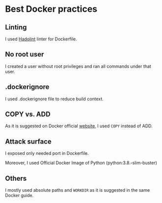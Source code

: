 # Best Docker practices

## Linting

I used [Hadolint](https://github.com/hadolint/hadolint) linter for Dockerfile.

## No root user

I created a user without root privileges and ran all commands under that user.

## .dockerignore

I used .dockerignore file to reduce build context.

## COPY vs. ADD

As it is suggested on Docker official [website](https://docs.docker.com/develop/develop-images/dockerfile_best-practices/#add-or-copy), I used `COPY` instead of ADD.

## Attack surface

I exposed only needed port in Dockerfile.

Moreover, I used Official Docker Image of Python (python:3.8.-slim-buster)

## Others

I mostly used absolute paths and `WORKDIR` as it is suggested in the same Docker guide.